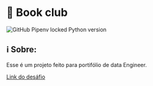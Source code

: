 # 📘 Book club

![GitHub Pipenv locked Python version](https://img.shields.io/badge/Python-3.10.6-blue)

## ℹ️ Sobre:

Esse é um projeto feito para portifólio de data Engineer.

[Link do desáfio](https://medium.com/@meigarom/o-projeto-de-data-engineering-para-o-seu-portf%C3%B3lio-c186c7191823)
